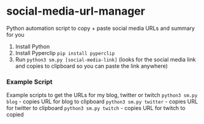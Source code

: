 # social-media-url-manager
Python automation script to copy + paste social media URLs and summary for you

1. Install Python 
2. Install Pyperclip `pip install pyperclip`
3. Run `python3 sm.py [social-media-link]` (looks for the social media link and copies to clipboard so you can paste the link anywhere)

### Example Script
Example scripts to get the URLs for my blog, twitter or twitch
`python3 sm.py blog` - copies URL for blog to clipboard 
`python3 sm.py twitter` - copies URL for twitter to clipboard
`python3 sm.py twitch` - copies URL for twitch to copied 

